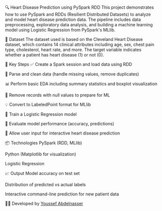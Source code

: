 🔍 Heart Disease Prediction using PySpark RDD
This project demonstrates how to use PySpark and RDDs (Resilient Distributed Datasets) to analyze and model heart disease prediction data. The pipeline includes data preprocessing, exploratory data analysis, and building a machine learning model using Logistic Regression from PySpark's MLlib.

📁 Dataset
The dataset used is based on the Cleveland Heart Disease dataset, which contains 14 clinical attributes including age, sex, chest pain type, cholesterol, heart rate, and more. The target variable indicates whether a patient has heart disease (1) or not (0).

📌 Key Steps
✅ Create a Spark session and load data using RDD

🔧 Parse and clean data (handle missing values, remove duplicates)

📊 Perform basic EDA including summary statistics and boxplot visualization

🧹 Remove records with null values to prepare for ML

💡 Convert to LabeledPoint format for MLlib

🤖 Train a Logistic Regression model

🎯 Evaluate model performance (accuracy, predictions)

👤 Allow user input for interactive heart disease prediction

📦 Technologies
PySpark (RDD, MLlib)

Python (Matplotlib for visualization)

Logistic Regression

📈 Output
Model accuracy on test set

Distribution of predicted vs actual labels

Interactive command-line prediction for new patient data

👨‍💻 Developed by [Youssef Abdelnasser](https://www.linkedin.com/in/youssef-abdalnasser-33705b262/)

